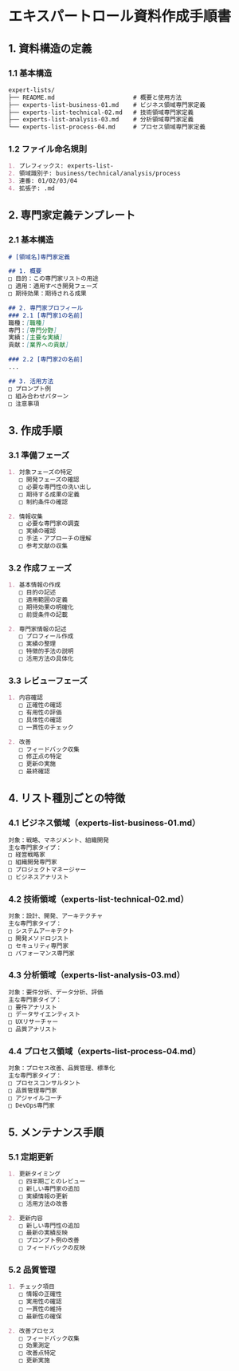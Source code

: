 # エキスパートロール資料作成手順書

## 1. 資料構造の定義

### 1.1 基本構造
```markdown
expert-lists/
├── README.md                      # 概要と使用方法
├── experts-list-business-01.md    # ビジネス領域専門家定義
├── experts-list-technical-02.md   # 技術領域専門家定義
├── experts-list-analysis-03.md    # 分析領域専門家定義
└── experts-list-process-04.md     # プロセス領域専門家定義
```

### 1.2 ファイル命名規則
```markdown
1. プレフィックス: experts-list-
2. 領域識別子: business/technical/analysis/process
3. 連番: 01/02/03/04
4. 拡張子: .md
```

## 2. 専門家定義テンプレート

### 2.1 基本構造
```markdown
# [領域名]専門家定義

## 1. 概要
□ 目的：この専門家リストの用途
□ 適用：適用すべき開発フェーズ
□ 期待効果：期待される成果

## 2. 専門家プロフィール
### 2.1 [専門家1の名前]
職種：[職種]
専門：[専門分野]
実績：[主要な実績]
貢献：[業界への貢献]

### 2.2 [専門家2の名前]
...

## 3. 活用方法
□ プロンプト例
□ 組み合わせパターン
□ 注意事項
```

## 3. 作成手順

### 3.1 準備フェーズ
```markdown
1. 対象フェーズの特定
   □ 開発フェーズの確認
   □ 必要な専門性の洗い出し
   □ 期待する成果の定義
   □ 制約条件の確認

2. 情報収集
   □ 必要な専門家の調査
   □ 実績の確認
   □ 手法・アプローチの理解
   □ 参考文献の収集
```

### 3.2 作成フェーズ
```markdown
1. 基本情報の作成
   □ 目的の記述
   □ 適用範囲の定義
   □ 期待効果の明確化
   □ 前提条件の記載

2. 専門家情報の記述
   □ プロフィール作成
   □ 実績の整理
   □ 特徴的手法の説明
   □ 活用方法の具体化
```

### 3.3 レビューフェーズ
```markdown
1. 内容確認
   □ 正確性の確認
   □ 有用性の評価
   □ 具体性の確認
   □ 一貫性のチェック

2. 改善
   □ フィードバック収集
   □ 修正点の特定
   □ 更新の実施
   □ 最終確認
```

## 4. リスト種別ごとの特徴

### 4.1 ビジネス領域（experts-list-business-01.md）
```markdown
対象：戦略、マネジメント、組織開発
主な専門家タイプ：
□ 経営戦略家
□ 組織開発専門家
□ プロジェクトマネージャー
□ ビジネスアナリスト
```

### 4.2 技術領域（experts-list-technical-02.md）
```markdown
対象：設計、開発、アーキテクチャ
主な専門家タイプ：
□ システムアーキテクト
□ 開発メソドロジスト
□ セキュリティ専門家
□ パフォーマンス専門家
```

### 4.3 分析領域（experts-list-analysis-03.md）
```markdown
対象：要件分析、データ分析、評価
主な専門家タイプ：
□ 要件アナリスト
□ データサイエンティスト
□ UXリサーチャー
□ 品質アナリスト
```

### 4.4 プロセス領域（experts-list-process-04.md）
```markdown
対象：プロセス改善、品質管理、標準化
主な専門家タイプ：
□ プロセスコンサルタント
□ 品質管理専門家
□ アジャイルコーチ
□ DevOps専門家
```

## 5. メンテナンス手順

### 5.1 定期更新
```markdown
1. 更新タイミング
   □ 四半期ごとのレビュー
   □ 新しい専門家の追加
   □ 実績情報の更新
   □ 活用方法の改善

2. 更新内容
   □ 新しい専門性の追加
   □ 最新の実績反映
   □ プロンプト例の改善
   □ フィードバックの反映
```

### 5.2 品質管理
```markdown
1. チェック項目
   □ 情報の正確性
   □ 実用性の確認
   □ 一貫性の維持
   □ 最新性の確保

2. 改善プロセス
   □ フィードバック収集
   □ 効果測定
   □ 改善点特定
   □ 更新実施